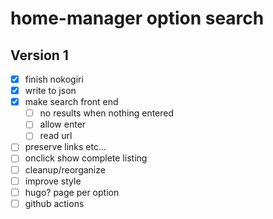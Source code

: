 # home-manager option search

## Version 1

- [x] finish nokogiri
- [x] write to json
- [x] make search front end
  - [ ] no results when nothing entered
  - [ ] allow enter
  - [ ] read url
- [ ] preserve links etc...
- [ ] onclick show complete listing
- [ ] cleanup/reorganize
- [ ] improve style
- [ ] hugo? page per option
- [ ] github actions
